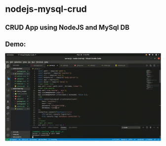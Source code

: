 # nodejs-mysql-crud
## CRUD App using NodeJS and MySql DB
## Demo:
<img src="demo_images/demo.gif">
